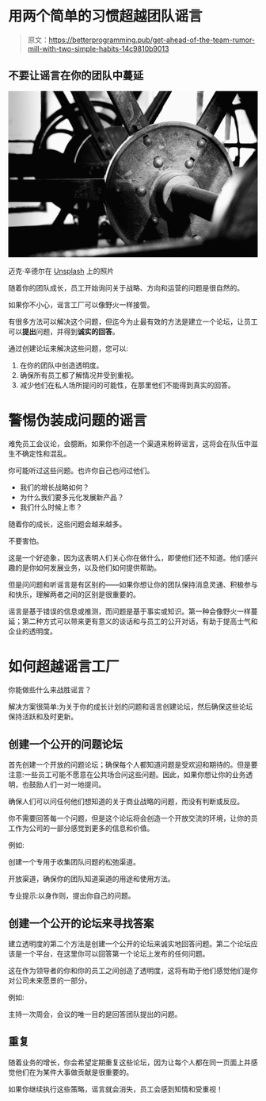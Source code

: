 # 用两个简单的习惯超越团队谣言

> 原文：<https://betterprogramming.pub/get-ahead-of-the-team-rumor-mill-with-two-simple-habits-14c9810b9013>

## 不要让谣言在你的团队中蔓延

![](img/2e54a6af8cf59eb9562d0811e08646a8.png)

迈克·辛德尔在 [Unsplash](https://unsplash.com?utm_source=medium&utm_medium=referral) 上的照片

随着你的团队成长，员工开始询问关于战略、方向和运营的问题是很自然的。

如果你不小心，谣言工厂可以像野火一样接管。

有很多方法可以解决这个问题，但迄今为止最有效的方法是建立一个论坛，让员工可以**提出**问题，并得到**诚实的回答**。

通过创建论坛来解决这些问题，您可以:

1.  在你的团队中创造透明度。
2.  确保所有员工都了解情况并受到重视。
3.  减少他们在私人场所提问的可能性，在那里他们不能得到真实的回答。

# 警惕伪装成问题的谣言

难免员工会议论，会臆断。如果你不创造一个渠道来粉碎谣言，这将会在队伍中滋生不确定性和混乱。

你可能听过这些问题。也许你自己也问过他们。

*   我们的增长战略如何？
*   为什么我们要多元化发展新产品？
*   我们什么时候上市？

随着你的成长，这些问题会越来越多。

不要害怕。

这是一个好迹象，因为这表明人们关心你在做什么，即使他们还不知道。他们感兴趣的是你如何发展业务，以及他们如何提供帮助。

但是问问题和听谣言是有区别的——如果你想让你的团队保持消息灵通、积极参与和快乐，理解两者之间的区别是很重要的。

谣言是基于错误的信息或推测，而问题是基于事实或知识。第一种会像野火一样蔓延；第二种方式可以带来更有意义的谈话和与员工的公开对话，有助于提高士气和企业的透明度。

# 如何超越谣言工厂

你能做些什么来战胜谣言？

解决方案很简单:为关于你的成长计划的问题和谣言创建论坛，然后确保这些论坛保持活跃和及时更新。

## 创建一个公开的问题论坛

首先创建一个开放的问题论坛；确保每个人都知道问题是受欢迎和期待的。但是要注意:一些员工可能不愿意在公共场合问这些问题。因此，如果你想让你的业务透明，也鼓励人们一对一地提问。

确保人们可以问任何他们想知道的关于商业战略的问题，而没有判断或反应。

你不需要回答每一个问题，但是这个论坛将会创造一个开放交流的环境，让你的员工作为公司的一部分感觉到更多的信息和价值。

例如:

创建一个专用于收集团队问题的松弛渠道。

开放渠道，确保你的团队知道渠道的用途和使用方法。

专业提示:以身作则，提出你自己的问题。

## 创建一个公开的论坛来寻找答案

建立透明度的第二个方法是创建一个公开的论坛来诚实地回答问题。第二个论坛应该是一个平台，在这里你可以回答第一个论坛上发布的任何问题。

这在作为领导者的你和你的员工之间创造了透明度，这将有助于他们感觉他们是你对公司未来愿景的一部分。

例如:

主持一次周会，会议的唯一目的是回答团队提出的问题。

## 重复

随着业务的增长，你会希望定期重复这些论坛，因为让每个人都在同一页面上并感觉他们在为某件大事做贡献是很重要的。

如果你继续执行这些策略，谣言就会消失，员工会感到知情和受重视！